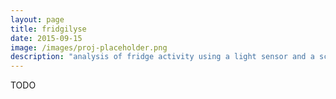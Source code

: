 ```yaml
---
layout: page
title: fridgilyse
date: 2015-09-15
image: /images/proj-placeholder.png
description: "analysis of fridge activity using a light sensor and a scale"
---
```


TODO
